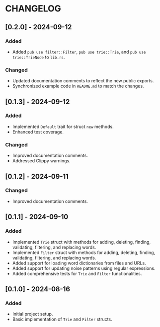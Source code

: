 # CHANGELOG

## [0.2.0] - 2024-09-12

### Added

- Added `pub use filter::Filter`, `pub use trie::Trie`, and `pub use trie::TrieNode` to `lib.rs`.

### Changed

- Updated documentation comments to reflect the new public exports.
- Synchronized example code in `README.md` to match the changes.

## [0.1.3] - 2024-09-12

### Added

- Implemented `Default` trait for struct `new` methods.
- Enhanced test coverage.

### Changed

- Improved documentation comments.
- Addressed Clippy warnings.

## [0.1.2] - 2024-09-11

### Changed

- Improved documentation comments.

## [0.1.1] - 2024-09-10

### Added

- Implemented `Trie` struct with methods for adding, deleting, finding, validating, filtering, and replacing words.
- Implemented `Filter` struct with methods for adding, deleting, finding, validating, filtering, and replacing words.
- Added support for loading word dictionaries from files and URLs.
- Added support for updating noise patterns using regular expressions.
- Added comprehensive tests for `Trie` and `Filter` functionalities.

## [0.1.0] - 2024-08-16

### Added

- Initial project setup.
- Basic implementation of `Trie` and `Filter` structs.